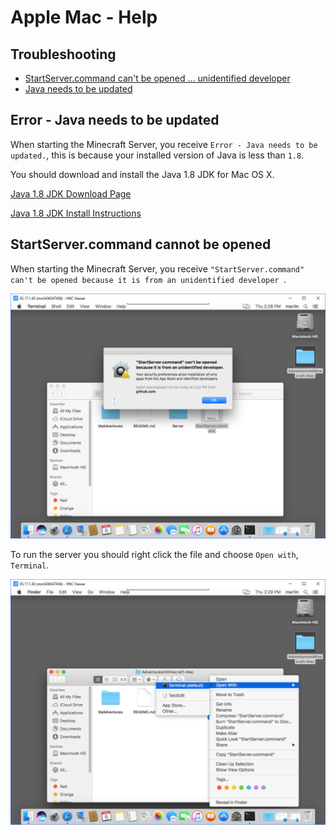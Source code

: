 # Apple Mac - Help

## Troubleshooting
 * [StartServer.command can't be opened ... unidentified developer](#servercannotbeopened)
 * [Java needs to be updated](#javaneedsupdating)

## Error - Java needs to be updated  <a id="javaneedsupdating"></a>

When starting the Minecraft Server, you receive `Error - Java needs to be updated.`, this is because your installed version of Java is less than `1.8`.

You should download and install the Java 1.8 JDK for Mac OS X. 

[Java 1.8 JDK Download Page](http://www.oracle.com/technetwork/java/javase/downloads/jdk8-downloads-2133151.html)

[Java 1.8 JDK Install Instructions](https://docs.oracle.com/javase/8/docs/technotes/guides/install/mac_jdk.html)

## StartServer.command cannot be opened  <a id="servercannotbeopened"></a>

When starting the Minecraft Server, you receive `"StartServer.command" can't be opened because it is from an unidentified developer `.

![unidentified developer](images/mac_start_server_unidentified_developer.PNG)

To run the server you should right click the file and choose `Open with`, `Terminal`.

![open with terminal](images/mac_start_server_open_with_terminal.PNG)

